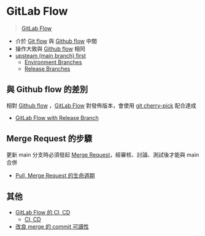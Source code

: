 # GitLab Flow
> [GitLab Flow](https://youtu.be/InKNIvky2KE)


- 介於 [Git flow](Git%20flow.md) 與 [Github flow](Github%20flow.md) 中間
- 操作大致與 [Github flow](Github%20flow.md) 相同
- [upsteam (main branch) first](upsteam%20(main%20branch)%20first.md)
	- [Environment Branches](Environment%20Branches.md)
	- [Release Branches](Release%20Branches.md)

##



## 與 Github flow 的差別
相對 [Github flow](Github%20flow.md) ，[GitLab Flow](GitLab%20Flow.md) 對發佈版本，會使用 [git cherry-pick](dontTrustYourLittleBrain/git%20cherry-pick.md) 配合達成
- [GitLab Flow with Release Branch](GitLab%20Flow%20with%20Release%20Branch.md)


## Merge Request 的步驟

更新 main 分支時必須發起 [Merge Request](Merge%20Request.md)，經審核、討論、測試後才能與 main 合併

- [Pull, Merge Request 的生命週期](Pull,%20Merge%20Request%20的生命週期.md)


## 其他
- [GitLab Flow 的 CI, CD](GitLab%20Flow%20的%20CI,%20CD.md)
	- [CI, CD](CI,%20CD.md)
- [改良 merge 的 commit 可讀性](dontTrustYourLittleBrain/改良%20merge%20的%20commit%20可讀性.md)
